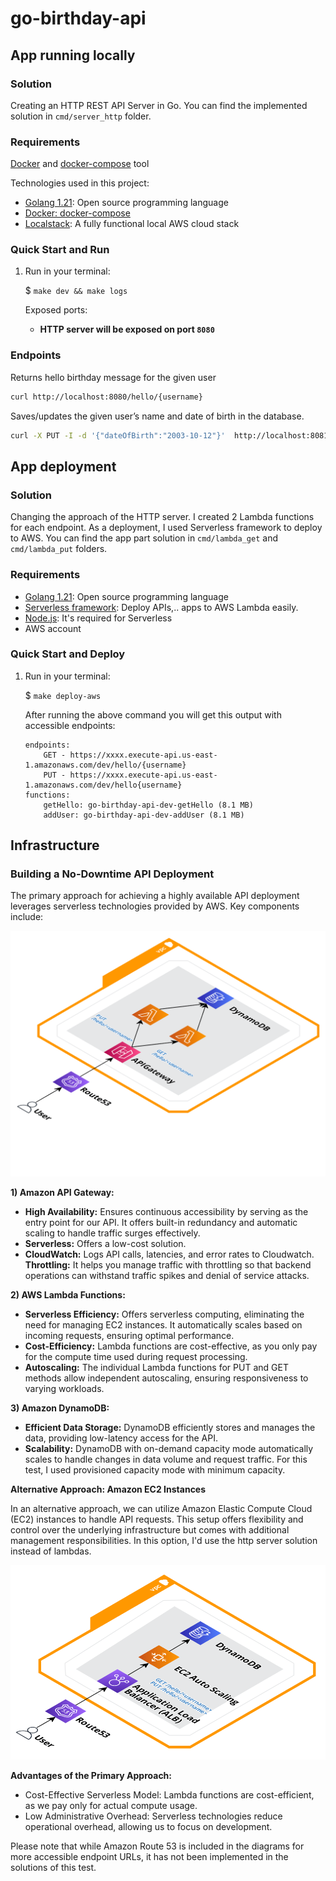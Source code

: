# go-birthday-api

## App running locally

### Solution
Creating an HTTP REST API Server in Go. You can find the implemented solution in `cmd/server_http` folder.

### Requirements
[Docker](https://www.docker.com/products/docker-desktop) and [docker-compose](https://docs.docker.com/compose/install/) tool

Technologies used in this project:

* [Golang 1.21](https://golang.org): Open source programming language
* [Docker: docker-compose](https://docs.docker.com/compose/)
* [Localstack](https://github.com/localstack/localstack): A fully functional local AWS cloud stack

### Quick Start and Run

1. Run in your terminal:

    $ `make dev && make logs`


    Exposed ports:

    * **HTTP server will be exposed on port `8080`**

### Endpoints
Returns hello birthday message for the given user
```bash
curl http://localhost:8080/hello/{username}
```
Saves/updates the given user’s name and date of birth in the database.
```bash
curl -X PUT -I -d '{"dateOfBirth":"2003-10-12"}'  http://localhost:8081/hello/{username}
```

## App deployment
### Solution
Changing the approach of the HTTP server. I created 2 Lambda functions for each endpoint. As a deployment, I used Serverless framework to deploy to AWS. You can find the app part solution in `cmd/lambda_get` and `cmd/lambda_put` folders.

### Requirements
* [Golang 1.21](https://golang.org): Open source programming language
* [Serverless framework](https://www.serverless.com/framework/docs/getting-started): Deploy APIs,.. apps to AWS Lambda easily.
* [Node.js](https://nodejs.org/): It's required for Serverless
* AWS account

### Quick Start and Deploy
1. Run in your terminal:

    $ `make deploy-aws`
    
    After running the above command you will get this output with accessible endpoints:

    ```
    endpoints:
        GET - https://xxxx.execute-api.us-east-1.amazonaws.com/dev/hello/{username}
        PUT - https://xxxx.execute-api.us-east-1.amazonaws.com/dev/hello{username}
    functions:
        getHello: go-birthday-api-dev-getHello (8.1 MB)
        addUser: go-birthday-api-dev-addUser (8.1 MB)
    ```

## Infrastructure
### Building a No-Downtime API Deployment

The primary approach for achieving a highly available API deployment leverages serverless technologies provided by AWS. Key components include:

![lambda-solution](docs/lambda-solution-for-go-birthday-api.png)

**1) Amazon API Gateway:**

- **High Availability:** Ensures continuous accessibility by serving as the entry point for our API. It offers built-in redundancy and automatic scaling to handle traffic surges effectively.
- **Serverless:** Offers a low-cost solution.
- **CloudWatch:** Logs API calls, latencies, and error rates to Cloudwatch.
**Throttling:** It helps you manage traffic with throttling so that backend operations can withstand traffic spikes and denial of service attacks.


**2) AWS Lambda Functions:**

- **Serverless Efficiency:** Offers serverless computing, eliminating the need for managing EC2 instances. It automatically scales based on incoming requests, ensuring optimal performance.
- **Cost-Efficiency:** Lambda functions are cost-effective, as you only pay for the compute time used during request processing.
- **Autoscaling:** The individual Lambda functions for PUT and GET methods allow independent autoscaling, ensuring responsiveness to varying workloads.

**3) Amazon DynamoDB:**

- **Efficient Data Storage:** DynamoDB efficiently stores and manages the data, providing low-latency access for the API.
- **Scalability:** DynamoDB with on-demand capacity mode automatically scales to handle changes in data volume and request traffic. For this test, I used provisioned capacity mode with minimum capacity.

**Alternative Approach: Amazon EC2 Instances**

In an alternative approach, we can utilize Amazon Elastic Compute Cloud (EC2) instances to handle API requests. This setup offers flexibility and control over the underlying infrastructure but comes with additional management responsibilities. In this option, I'd use the http server solution instead of lambdas.

![EC2-solution](docs/EC2-solution-for-go-birthday-api.png)

**Advantages of the Primary Approach:**
- Cost-Effective Serverless Model: Lambda functions are cost-efficient, as we pay only for actual compute usage.
- Low Administrative Overhead: Serverless technologies reduce operational overhead, allowing us to focus on development.

Please note that while Amazon Route 53 is included in the diagrams for more accessible endpoint URLs, it has not been implemented in the solutions of this test.

